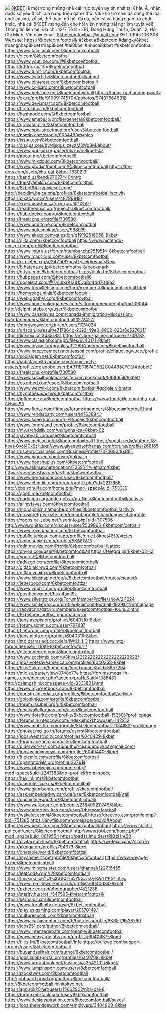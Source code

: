 ![](https://g0v.hackmd.io/_uploads/r1eTshMcKJe.png)
<a href="https://8kbetcom.football/">8KBET</a> là một trong những nhà cái trực tuyến uy tín nhất tại Châu Á, nhận được sự yêu thích của hàng triệu game thủ. Với kho trò chơi đa dạng thể loại như: casino, xổ số, thể thao, nổ hũ, đá gà, bắn cá và hàng ngàn trò chơi khác, nhà cái 8KBET mang đến cho hội viên những trải nghiệm tuyệt vời!
Thông tin liên hệ:
Địa chỉ: 12/7 Tổ 8 - KP1, Đông Hưng Thuận, Quận 12, Hồ Chí Minh, Vietnam
Email: 8kbetcomfootball@gmail.com
SĐT: 0945.106.308
Website: <a href="https://8kbetcom.football/">https://8kbetcom.football/</a>
#8kbet #8kbetcom #dangky8kbet #dangnhap8kbet #nap8kbet #tai8kbet #nhacai8kbet #8kbetcomfootball
<a href="https://www.facebook.com/8kbetcomfootball/">https://www.facebook.com/8kbetcomfootball/</a>
<a href="https://x.com/8kbetcomfootbal">https://x.com/8kbetcomfootbal</a>
<a href="https://www.youtube.com/@8kbetcomfootball">https://www.youtube.com/@8kbetcomfootball</a>
<a href="https://500px.com/p/8kbetcomfootball">https://500px.com/p/8kbetcomfootball</a>
<a href="https://www.tumblr.com/8kbetcomfootball">https://www.tumblr.com/8kbetcomfootball</a>
<a href="https://www.twitch.tv/8kbetcomfootball/about">https://www.twitch.tv/8kbetcomfootball/about</a>
<a href="https://www.pinterest.com/8kbetcomfootball/">https://www.pinterest.com/8kbetcomfootball/</a>
<a href="https://www.collcard.com/8kbetcomfootball">https://www.collcard.com/8kbetcomfootball</a>
<a href="https://www.behance.net/8kbetcomfootball">https://www.behance.net/8kbetcomfootball</a>
<a href="https://tapas.io/chaudungwuctv">https://tapas.io/chaudungwuctv</a>
<a href="https://ok.ru/profile/910091745704/pphotos/974076646312">https://ok.ru/profile/910091745704/pphotos/974076646312</a>
<a href="https://www.deviantart.com/8kbetcomfootball">https://www.deviantart.com/8kbetcomfootball</a>
<a href="https://firstplat.com/8kbetcomfootball">https://firstplat.com/8kbetcomfootball</a>
<a href="https://hashnode.com/@8kbetcomfootball">https://hashnode.com/@8kbetcomfootball</a>
<a href="https://www.ameba.jp/profile/general/8kbetcomfootball/">https://www.ameba.jp/profile/general/8kbetcomfootball/</a>
<a href="https://gravatar.com/8kbetcomfootball">https://gravatar.com/8kbetcomfootball</a>
<a href="https://www.openstreetmap.org/user/8kbetcomfootball">https://www.openstreetmap.org/user/8kbetcomfootball</a>
<a href="https://pantip.com/profile/8634483#topics">https://pantip.com/profile/8634483#topics</a>
<a href="https://issuu.com/8kbetcomfootball">https://issuu.com/8kbetcomfootball</a>
<a href="https://disqus.com/by/disqus_zeyzM0Wg3M/about/">https://disqus.com/by/disqus_zeyzM0Wg3M/about/</a>
<a href="https://www.pubpub.org/user/nha-cai-8kbet-47">https://www.pubpub.org/user/nha-cai-8kbet-47</a>
<a href="https://about.me/kbetcomfootball8">https://about.me/kbetcomfootball8</a>
<a href="https://www.mixcloud.com/8kbetcomfootball/">https://www.mixcloud.com/8kbetcomfootball/</a>
<a href="https://www.producthunt.com/@8kbetcomfootball">https://www.producthunt.com/@8kbetcomfootball</a>
<a href="https://the-dots.com/users/nha-cai-8kbet-1830213">https://the-dots.com/users/nha-cai-8kbet-1830213</a>
<a href="https://band.us/band/97627440/intro">https://band.us/band/97627440/intro</a>
<a href="https://thestylehitch.com/8kbetcomfootball">https://thestylehitch.com/8kbetcomfootball</a>
<a href="https://8kbet64.mypixieset.com/">https://8kbet64.mypixieset.com/</a>
<a href="http://decidim.barcelona/profiles/8kbetcomfootball/activity">http://decidim.barcelona/profiles/8kbetcomfootball/activity</a>
<a href="https://pixabay.com/users/48796918/">https://pixabay.com/users/48796918/</a>
<a href="https://www.autickar.cz/user/profil/12097/">https://www.autickar.cz/user/profil/12097/</a>
<a href="https://readthedocs.org/projects/8kbetcomfootball/">https://readthedocs.org/projects/8kbetcomfootball/</a>
<a href="https://hub.docker.com/u/8kbetcomfootball">https://hub.docker.com/u/8kbetcomfootball</a>
<a href="https://freeicons.io/profile/730580">https://freeicons.io/profile/730580</a>
<a href="https://www.undrtone.com/8kbetcomfootbal">https://www.undrtone.com/8kbetcomfootbal</a>
<a href="https://www.notebook.ai/users/998039">https://www.notebook.ai/users/998039</a>
<a href="https://www.akaqa.com/question/q19192516056-8kbet">https://www.akaqa.com/question/q19192516056-8kbet</a>
<a href="https://qiita.com/8kbetcomfootball">https://qiita.com/8kbetcomfootball</a>
<a href="https://www.nintendo-master.com/profil/8kbetcomfootball">https://www.nintendo-master.com/profil/8kbetcomfootball</a>
<a href="https://www.iniuria.us/forum/member.php?519514-8kbetcomfootball">https://www.iniuria.us/forum/member.php?519514-8kbetcomfootball</a>
<a href="https://www.magcloud.com/user/8kbetcomfootball">https://www.magcloud.com/user/8kbetcomfootball</a>
<a href="https://circleten.org/a/347148?postTypeId=whatsNew">https://circleten.org/a/347148?postTypeId=whatsNew</a>
<a href="https://b.hatena.ne.jp/kbetcomfootball8/bookmark">https://b.hatena.ne.jp/kbetcomfootball8/bookmark</a>
<a href="https://gifyu.com/8kbetcomfootball">https://gifyu.com/8kbetcomfootball</a>
<a href="https://liulo.fm/8kbetcomfootball">https://liulo.fm/8kbetcomfootball</a>
<a href="https://hubpages.com/@kbetcomfootball8">https://hubpages.com/@kbetcomfootball8</a>
<a href="https://doselect.com/@7a10ba9128152a8d44d7019a3">https://doselect.com/@7a10ba9128152a8d44d7019a3</a>
<a href="https://www.foroatletismo.com/foro/members/8kbetcomfootball.html">https://www.foroatletismo.com/foro/members/8kbetcomfootball.html</a>
<a href="https://homepage.ninja/8kbetcomfootball">https://homepage.ninja/8kbetcomfootball</a>
<a href="https://web.ggather.com/8kbetcomfootball">https://web.ggather.com/8kbetcomfootball</a>
<a href="https://www.homepokergames.com/vbforum/member.php?u=139044">https://www.homepokergames.com/vbforum/member.php?u=139044</a>
<a href="http://delphi.larsbo.org/user/8kbetcomfootball">http://delphi.larsbo.org/user/8kbetcomfootball</a>
<a href="https://www.canadavisa.com/canada-immigration-discussion-board/members/8kbetcomfootball.1272427/">https://www.canadavisa.com/canada-immigration-discussion-board/members/8kbetcomfootball.1272427/</a>
<a href="https://storyweaver.org.in/en/users/1074024">https://storyweaver.org.in/en/users/1074024</a>
<a href="https://urlscan.io/result/e717864c-2392-49e3-8002-820a8c527631/">https://urlscan.io/result/e717864c-2392-49e3-8002-820a8c527631/</a>
<a href="https://linkmix.co/34331831">https://linkmix.co/34331831</a>
<a href="https://motion-gallery.net/users/709782">https://motion-gallery.net/users/709782</a>
<a href="https://www.claimajob.com/profiles/6040171-8kbet">https://www.claimajob.com/profiles/6040171-8kbet</a>
<a href="https://www.mycast.io/profiles/322697/username/8kbetcomfootball">https://www.mycast.io/profiles/322697/username/8kbetcomfootball</a>
<a href="https://www.happycampersmontessori.com/profile/chaudungwuctv/profile">https://www.happycampersmontessori.com/profile/chaudungwuctv/profile</a>
<a href="https://socialgem.net/8kbetcomfootball">https://socialgem.net/8kbetcomfootball</a>
<a href="https://substance3d.adobe.com/community-assets/profile/org.adobe.user:EA311EC167AC5B2C0A495CFC@AdobeID">https://substance3d.adobe.com/community-assets/profile/org.adobe.user:EA311EC167AC5B2C0A495CFC@AdobeID</a>
<a href="https://freeicons.io/profile/730580">https://freeicons.io/profile/730580</a>
<a href="https://www.socialbookmarkssite.com/bookmark/5836656/8kbet/">https://www.socialbookmarkssite.com/bookmark/5836656/8kbet/</a>
<a href="https://os.mbed.com/users/8kbetcomfootball/">https://os.mbed.com/users/8kbetcomfootball/</a>
<a href="https://www.webwiki.com/8kbetcom.football#google_vignette">https://www.webwiki.com/8kbetcom.football#google_vignette</a>
<a href="https://hypothes.is/users/8kbetcomfootball">https://hypothes.is/users/8kbetcomfootball</a>
<a href="https://influence.co/8kbetcomfootball">https://influence.co/8kbetcomfootball</a>
<a href="https://www.fundable.com/nha-cai-8kbet-58">https://www.fundable.com/nha-cai-8kbet-58</a>
<a href="https://www.fitday.com/fitness/forums/members/8kbetcomfootball.html">https://www.fitday.com/fitness/forums/members/8kbetcomfootball.html</a>
<a href="https://www.renderosity.com/users/id:1638843">https://www.renderosity.com/users/id:1638843</a>
<a href="https://www.speedrun.com/fr-FR/users/8kbetcomfootball">https://www.speedrun.com/fr-FR/users/8kbetcomfootball</a>
<a href="https://www.longisland.com/profile/8kbetcomfootball">https://www.longisland.com/profile/8kbetcomfootball</a>
<a href="https://my.archdaily.com/us/@nha-cai-8kbet-62">https://my.archdaily.com/us/@nha-cai-8kbet-62</a>
<a href="https://javabyab.com/user/8kbetcomfootball">https://javabyab.com/user/8kbetcomfootball</a>
<a href="https://www.metooo.io/u/8kbetcomfootball">https://www.metooo.io/u/8kbetcomfootball</a>
<a href="https://vocal.media/authors/8-kbet-0vol40x9t">https://vocal.media/authors/8-kbet-0vol40x9t</a>
<a href="https://www.giveawayoftheday.com/forums/profile/268165">https://www.giveawayoftheday.com/forums/profile/268165</a>
<a href="https://us.enrollbusiness.com/BusinessProfile/7074692/8KBET">https://us.enrollbusiness.com/BusinessProfile/7074692/8KBET</a>
<a href="https://www.bigoven.com/user/dokhang">https://www.bigoven.com/user/dokhang</a>
<a href="https://www.bondhuplus.com/8kbetcomfootball">https://www.bondhuplus.com/8kbetcomfootball</a>
<a href="http://www.askmap.net/location/7259611/vietnam/8kbet">http://www.askmap.net/location/7259611/vietnam/8kbet</a>
<a href="https://doodleordie.com/profile/kbetcomfootball">https://doodleordie.com/profile/kbetcomfootball</a>
<a href="https://www.dermandar.com/user/8kbetcomfootball/">https://www.dermandar.com/user/8kbetcomfootball/</a>
<a href="https://www.chordie.com/forum/profile.php?id=2217666">https://www.chordie.com/forum/profile.php?id=2217666</a>
<a href="http://bbs.sdhuifa.com/home.php?mod=space&uid=753329">http://bbs.sdhuifa.com/home.php?mod=space&uid=753329</a>
<a href="https://qooh.me/kbetcomfootball">https://qooh.me/kbetcomfootball</a>
<a href="https://participa.riogrande.gob.ar/profiles/8kbetcomfootball/activity">https://participa.riogrande.gob.ar/profiles/8kbetcomfootball/activity</a>
<a href="https://allmyfaves.com/8kbetcomfootball">https://allmyfaves.com/8kbetcomfootball</a>
<a href="https://monopinion.namur.be/profiles/8kbetcomfootball/activity">https://monopinion.namur.be/profiles/8kbetcomfootball/activity</a>
<a href="https://prosinrefgi.wixsite.com/pmbpf/profile/chaudungwuctv/profile">https://prosinrefgi.wixsite.com/pmbpf/profile/chaudungwuctv/profile</a>
<a href="https://xoops.ec-cube.net/userinfo.php?uid=307506">https://xoops.ec-cube.net/userinfo.php?uid=307506</a>
<a href="http://www.rohitab.com/discuss/user/2539895-8kbetcomfootball/">http://www.rohitab.com/discuss/user/2539895-8kbetcomfootball/</a>
<a href="https://www.reverbnation.com/8kbetcomfootball">https://www.reverbnation.com/8kbetcomfootball</a>
<a href="https://public.tableau.com/app/profile/nh.c.i.8kbet4819/vizzes">https://public.tableau.com/app/profile/nh.c.i.8kbet4819/vizzes</a>
<a href="https://tvchrist.ning.com/profile/8KBET813">https://tvchrist.ning.com/profile/8KBET813</a>
<a href="https://cdn.muvizu.com/Profile/8kbetcomfootball/Latest">https://cdn.muvizu.com/Profile/8kbetcomfootball/Latest</a>
<a href="https://chyoa.com/user/8kbetcomfootball">https://chyoa.com/user/8kbetcomfootball</a>
<a href="https://telegra.ph/8kbet-02-12">https://telegra.ph/8kbet-02-12</a>
<a href="https://yoo.rs/@8kbetcomfootball">https://yoo.rs/@8kbetcomfootball</a>
<a href="https://advego.com/profile/8kbetcomfootball/">https://advego.com/profile/8kbetcomfootball/</a>
<a href="https://gitlab.aicrowd.com/8kbetcomfootball">https://gitlab.aicrowd.com/8kbetcomfootball</a>
<a href="https://gitlab.vuhdo.io/8kbetcomfootball">https://gitlab.vuhdo.io/8kbetcomfootball</a>
<a href="https://www.bikemap.net/en/u/8kbetcomfootball/routes/created/">https://www.bikemap.net/en/u/8kbetcomfootball/routes/created/</a>
<a href="https://letterboxd.com/8kbetcomfootba/">https://letterboxd.com/8kbetcomfootba/</a>
<a href="https://www.youbiz.com/profile/8kbetcomfootball">https://www.youbiz.com/profile/8kbetcomfootball</a>
<a href="https://postheaven.net/buxj4aml9k">https://postheaven.net/buxj4aml9k</a>
<a href="https://www.silverstripe.org/ForumMemberProfile/show/211224">https://www.silverstripe.org/ForumMemberProfile/show/211224</a>
<a href="https://www.smitefire.com/profile/8kbetcomfootball-192982?profilepage">https://www.smitefire.com/profile/8kbetcomfootball-192982?profilepage</a>
<a href="https://raovat.nhadat.vn/members/8kbetcomfootball-165402.html">https://raovat.nhadat.vn/members/8kbetcomfootball-165402.html</a>
<a href="https://8kbetcomfootball.gumroad.com/">https://8kbetcomfootball.gumroad.com/</a>
<a href="https://jobs.asoprs.org/profiles/6040310-8kbet">https://jobs.asoprs.org/profiles/6040310-8kbet</a>
<a href="https://forum.acronis.com/user/797837">https://forum.acronis.com/user/797837</a>
<a href="https://fileforum.com/profile/8kbetcomfootball">https://fileforum.com/profile/8kbetcomfootball</a>
<a href="https://jobs.njota.org/profiles/6040316-8kbet">https://jobs.njota.org/profiles/6040316-8kbet</a>
<a href="https://md.darmstadt.ccc.de/s/jWtiJ-1-C">https://md.darmstadt.ccc.de/s/jWtiJ-1-C</a>
<a href="https://www.mtg-forum.de/user/111180-8kbetcomfootball/">https://www.mtg-forum.de/user/111180-8kbetcomfootball/</a>
<a href="https://gitconnected.com/8kbetcomfootball">https://gitconnected.com/8kbetcomfootball</a>
<a href="https://www.sociomix.com/u/8kbet22222222222222222222222/">https://www.sociomix.com/u/8kbet22222222222222222222222/</a>
<a href="https://jobs.votesaveamerica.com/profiles/6040358-8kbet">https://jobs.votesaveamerica.com/profiles/6040358-8kbet</a>
<a href="https://hker2uk.com/home.php?mod=space&uid=3657294">https://hker2uk.com/home.php?mod=space&uid=3657294</a>
<a href="https://mlx.su/paste/view/0748c77e">https://mlx.su/paste/view/0748c77e</a>
<a href="https://forums.megalith-games.com/member.php?action=profile&uid=1388431">https://forums.megalith-games.com/member.php?action=profile&uid=1388431</a>
<a href="http://palangshim.com/space-uid-3333801.html">http://palangshim.com/space-uid-3333801.html</a>
<a href="https://www.mymeetbook.com/8kbetcomfootball">https://www.mymeetbook.com/8kbetcomfootball</a>
<a href="https://construim.fedaia.org/profiles/8kbetcomfootball/activity">https://construim.fedaia.org/profiles/8kbetcomfootball/activity</a>
<a href="https://golosknig.com/profile/8kbetcomfootball">https://golosknig.com/profile/8kbetcomfootball</a>
<a href="https://forum.issabel.org/u/8kbetcomfootball">https://forum.issabel.org/u/8kbetcomfootball</a>
<a href="https://phatwalletforums.com/user/8kbetcomfootball">https://phatwalletforums.com/user/8kbetcomfootball</a>
<a href="https://www.dotafire.com/profile/8kbetcomfootball-152505?profilepage">https://www.dotafire.com/profile/8kbetcomfootball-152505?profilepage</a>
<a href="https://forums.huntedcow.com/index.php?showuser=142252">https://forums.huntedcow.com/index.php?showuser=142252</a>
<a href="https://www.mobafire.com/profile/8kbetcomfootball-1184082?profilepage">https://www.mobafire.com/profile/8kbetcomfootball-1184082?profilepage</a>
<a href="https://phuket.mol.go.th/forums/users/8kbetcomfootball">https://phuket.mol.go.th/forums/users/8kbetcomfootball</a>
<a href="https://jobs.westerncity.com/profiles/6040429-8kbet">https://jobs.westerncity.com/profiles/6040429-8kbet</a>
<a href="https://forum.aceinna.com/user/8kbetcomfootball">https://forum.aceinna.com/user/8kbetcomfootball</a>
<a href="https://olderworkers.com.au/author/chaudungwuctvgmail-com/">https://olderworkers.com.au/author/chaudungwuctvgmail-com/</a>
<a href="https://jobs.windomnews.com/profiles/6040440-8kbet">https://jobs.windomnews.com/profiles/6040440-8kbet</a>
<a href="https://it.picmix.com/profile/8kbetcomfootball">https://it.picmix.com/profile/8kbetcomfootball</a>
<a href="https://opentutorials.org/profile/207618">https://opentutorials.org/profile/207618</a>
<a href="https://www.xibeiwujin.com/home.php?mod=space&uid=2241383&do=profile&from=space">https://www.xibeiwujin.com/home.php?mod=space&uid=2241383&do=profile&from=space</a>
<a href="https://heylink.me/8kbetcomfootball">https://heylink.me/8kbetcomfootball</a>
<a href="https://userinterface.us/8kbetcomfootball">https://userinterface.us/8kbetcomfootball</a>
<a href="https://www.giantbomb.com/profile/kbetcomfootbal/">https://www.giantbomb.com/profile/kbetcomfootbal/</a>
<a href="https://ask.embedded-wizard.de/user/8kbetcomfootball/wall">https://ask.embedded-wizard.de/user/8kbetcomfootball/wall</a>
<a href="https://cuchichi.es/author/8kbetcomfootball/">https://cuchichi.es/author/8kbetcomfootball/</a>
<a href="https://www.walkscore.com/people/238409211749/8kbet">https://www.walkscore.com/people/238409211749/8kbet</a>
<a href="https://www.question-ksa.com/user/8kbetcomfootball">https://www.question-ksa.com/user/8kbetcomfootball</a>
<a href="https://wakelet.com/@8kbetcomfootball">https://wakelet.com/@8kbetcomfootball</a>
<a href="https://dreevoo.com/profile.php?pid=751385">https://dreevoo.com/profile.php?pid=751385</a>
<a href="https://anyflip.com/homepage/oqgvd#About">https://anyflip.com/homepage/oqgvd#About</a>
<a href="https://www.beatstars.com/8kbetcomfootball/about">https://www.beatstars.com/8kbetcomfootball/about</a>
<a href="https://www.chichi-pui.com/users/8kbetcomfootbal/">https://www.chichi-pui.com/users/8kbetcomfootbal/</a>
<a href="http://www.jbt4.com/home.php?mod=space&uid=8619554">http://www.jbt4.com/home.php?mod=space&uid=8619554</a>
<a href="https://pad.fs.lmu.de/s/RKrzHns50">https://pad.fs.lmu.de/s/RKrzHns50</a>
<a href="https://civitai.com/user/8kbetcomfootball">https://civitai.com/user/8kbetcomfootball</a>
<a href="https://writexo.com/7szon7o">https://writexo.com/7szon7o</a>
<a href="https://akniga.org/profile/794679-8kbet">https://akniga.org/profile/794679-8kbet</a>
<a href="https://onetable.world/8kbetcomfootball">https://onetable.world/8kbetcomfootball</a>
<a href="https://myanimelist.net/profile/8kbetcomfootball">https://myanimelist.net/profile/8kbetcomfootball</a>
<a href="https://www.voyage-to.me/8kbetcomfootball">https://www.voyage-to.me/8kbetcomfootball</a>
<a href="https://www.mindmeister.com/users/channel/122716455">https://www.mindmeister.com/users/channel/122716455</a>
<a href="https://leetcode.com/u/8kbetcomfootball/">https://leetcode.com/u/8kbetcomfootball/</a>
<a href="https://hackmd.io/@UFq2tf9QThi5785xJx6yRA/H1PG1-9tyg">https://hackmd.io/@UFq2tf9QThi5785xJx6yRA/H1PG1-9tyg</a>
<a href="https://www.remoteworker.co.uk/profiles/6040634-8kbet">https://www.remoteworker.co.uk/profiles/6040634-8kbet</a>
<a href="https://pxhere.com/vi/photographer/4521236">https://pxhere.com/vi/photographer/4521236</a>
<a href="https://starity.hu/profil/547595-kbetcomfootball/">https://starity.hu/profil/547595-kbetcomfootball/</a>
<a href="https://kerbalx.com/8kbetcomfootball">https://kerbalx.com/8kbetcomfootball</a>
<a href="https://www.furaffinity.net/user/8kbetcomfootball">https://www.furaffinity.net/user/8kbetcomfootball</a>
<a href="https://play.eslgaming.com/player/20570149/">https://play.eslgaming.com/player/20570149/</a>
<a href="https://culturesbook.com/8kbetcomfootball">https://culturesbook.com/8kbetcomfootball</a>
<a href="https://www.callupcontact.com/b/businessprofile/8KBET/9528760">https://www.callupcontact.com/b/businessprofile/8KBET/9528760</a>
<a href="https://jobs251.com/author/8kbetcomfootball/">https://jobs251.com/author/8kbetcomfootball/</a>
<a href="https://www.intensedebate.com/people/8kbetcomfootbal">https://www.intensedebate.com/people/8kbetcomfootbal</a>
<a href="https://www.heavyironjobs.com/profiles/6040687-8kbet">https://www.heavyironjobs.com/profiles/6040687-8kbet</a>
<a href="https://files.fm/8kbetcomfootball/info">https://files.fm/8kbetcomfootball/info</a>
<a href="https://bulkwp.com/support-forums/users/8kbetcomfootball/">https://bulkwp.com/support-forums/users/8kbetcomfootball/</a>
<a href="https://buyandsellhair.com/author/8kbetcomfootball/">https://buyandsellhair.com/author/8kbetcomfootball/</a>
<a href="https://jobs.lajobsportal.org/profiles/6040708-8kbet">https://jobs.lajobsportal.org/profiles/6040708-8kbet</a>
<a href="https://www.brownbook.net/business/53542102/8kbet/">https://www.brownbook.net/business/53542102/8kbet/</a>
<a href="https://www.jumpinsport.com/users/8kbetcomfootball">https://www.jumpinsport.com/users/8kbetcomfootball</a>
<a href="https://stocktwits.com/8kbetcomfootball">https://stocktwits.com/8kbetcomfootball</a>
<a href="http://jobboard.piasd.org/author/8kbetcomfootball/">http://jobboard.piasd.org/author/8kbetcomfootball/</a>
<a href="http://8kbetcomfootball.minitokyo.net/">http://8kbetcomfootball.minitokyo.net/</a>
<a href="https://app.roll20.net/users/15662902/nha-cai-8">https://app.roll20.net/users/15662902/nha-cai-8</a>
<a href="https://forum.m5stack.com/user/8kbetcomfootball">https://forum.m5stack.com/user/8kbetcomfootball</a>
<a href="https://www.designspiration.com/8kbetcomfootball/saves/">https://www.designspiration.com/8kbetcomfootball/saves/</a>
<a href="https://jobs.thebridgework.com/employers/3484800-8kbet">https://jobs.thebridgework.com/employers/3484800-8kbet</a>
